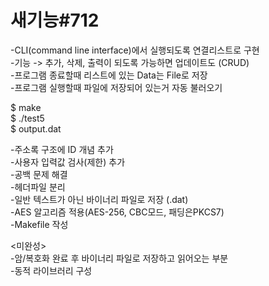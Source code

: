 # 새기능#712

-CLI(command line interface)에서 실행되도록 연결리스트로 구현  
-기능 -> 추가, 삭제, 출력이 되도록 가능하면 업데이트도 (CRUD)  
-프로그램 종료할때 리스트에 있는 Data는 File로 저장  
-프로그램 실행할때 파일에 저장되어 있는거 자동 불러오기  
  
  
$ make  
$ ./test5  
$ output.dat  

-주소록 구조에 ID 개념 추가  
-사용자 입력값 검사(제한) 추가  
-공백 문제 해결  
-헤더파일 분리  
-일반 텍스트가 아닌 바이너리 파일로 저장 (.dat)  
-AES 알고리즘 적용(AES-256, CBC모드, 패딩은PKCS7)  
-Makefile 작성  
  
  
<미완성>  
-암/복호화 완료 후 바이너리 파일로 저장하고 읽어오는 부분  
-동적 라이브러리 구성  